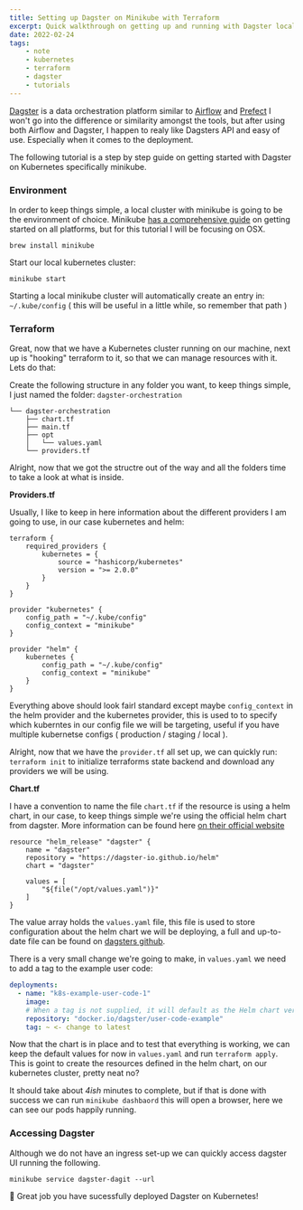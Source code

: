 ```yaml
---
title: Setting up Dagster on Minikube with Terraform
excerpt: Quick walkthrough on getting up and running with Dagster locally on a Kubernetes cluster with Terraform
date: 2022-02-24
tags:
    - note
    - kubernetes
    - terraform
    - dagster
    - tutorials
---
```


[Dagster](https://dagster.io/) is a data orchestration platform similar to [Airflow](https://airflow.apache.org/) and [Prefect](https://www.prefect.io/) I won't go into the difference or similarity amongst the tools, but after using both Airflow and Dagster, I happen to realy like Dagsters API and easy of use. Especially when it comes to the deployment.

The following tutorial is a step by step guide on getting started with Dagster on Kubernetes specifically minikube.

### Environment

In order to keep things simple, a local cluster with minikube is going to be the environment of choice. Minikube [has a comprehensive guide](https://minikube.sigs.k8s.io/docs/start/) on getting started on all platforms, but for this tutorial I will be focusing on OSX.

```shell
brew install minikube
```

Start our local kubernetes cluster:

```shell
minikube start
```

Starting a local minikube cluster will automatically create an entry in: `~/.kube/config` ( this will be useful in a little while, so remember that path )

### Terraform

Great, now that we have a Kubernetes cluster running on our machine, next up is "hooking" terraform to it, so that we can manage resources with it. Lets do that:

Create the following structure in any folder you want, to keep things simple, I just named the folder: `dagster-orchestration`

```shell
└── dagster-orchestration
    ├── chart.tf
    ├── main.tf
    ├── opt
    │   └── values.yaml
    └── providers.tf
```

Alright, now that we got the structre out of the way and all the folders time to take a look at what is inside.

**Providers.tf**

Usually, I like to keep in here information about the different providers I am going to use, in our case kubernetes and helm:

```hcl
terraform {
	required_providers {
		kubernetes = {
			source = "hashicorp/kubernetes"
			version = ">= 2.0.0"
		}
	}
}

provider "kubernetes" {
	config_path = "~/.kube/config"
	config_context = "minikube"
}

provider "helm" {
	kubernetes {
		config_path = "~/.kube/config"
		config_context = "minikube"
	}
}
```

Everything above should look fairl standard except maybe `config_context` in the helm provider and the kubernetes provider, this is used to to specify which kuberntes in our config file we will be targeting, useful if you have multiple kubernetse configs ( production / staging / local ).

Alright, now that we have the `provider.tf` all set up, we can quickly run: `terraform init` to initialize terraforms state backend and download any providers we will be using.

**Chart.tf**

I have a convention to name the file `chart.tf` if the resource is using a helm chart, in our case, to keep things simple we're using the official helm chart from dagster. More information can be found here [on their official website](https://docs.dagster.io/deployment/guides/kubernetes/deploying-with-helm)

```hcl
resource "helm_release" "dagster" {
	name = "dagster"
	repository = "https://dagster-io.github.io/helm"
	chart = "dagster"

	values = [
		"${file("/opt/values.yaml")}"
	]
}
```

The value array holds the `values.yaml` file, this file is used to store configuration about the helm chart we will be deploying, a full and up-to-date file can be found on [dagsters github](https://github.com/dagster-io/dagster/edit/master/helm/dagster/values.yaml).

There is a very small change we're going to make, in `values.yaml` we need to add a tag to the example user code:

```yaml
deployments:
  - name: "k8s-example-user-code-1"
    image:
	# When a tag is not supplied, it will default as the Helm chart version.
	repository: "docker.io/dagster/user-code-example"
	tag: ~ <- change to latest
```

Now that the chart is in place and to test that everything is working, we can keep the default values for now in `values.yaml` and run `terraform apply`. This is goint to create the resources defined in the helm chart, on our kubernetes cluster, pretty neat no?

It should take about _4ish_ minutes to complete, but if that is done with success we can run `minikube dashbaord` this will open a browser, here we can see our pods happily running.

### Accessing Dagster

Although we do not have an ingress set-up we can quickly access dagster UI running the following.

```shell
minikube service dagster-dagit --url
```

🙌 Great job you have sucessfully deployed Dagster on Kubernetes!
